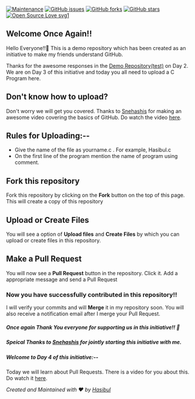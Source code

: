 [![Maintenance](https://img.shields.io/badge/Maintained%3F-yes-green.svg)](https://github.com/starhasibul/test2/graphs/commit-activity)
[![GitHub issues](https://img.shields.io/github/issues/starhasibul/test2)](https://github.com/starhasibul/test2/issues)
[![GitHub forks](https://img.shields.io/github/forks/starhasibul/test2?style=social)](https://github.com/starhasibul/test2/network)
[![GitHub stars](https://img.shields.io/github/stars/starhasibul/test2?style=social)](https://github.com/starhasibul/test2/stargazers)
[![Open Source Love svg1](https://badges.frapsoft.com/os/v1/open-source.svg?v=103)](https://github.com/ellerbrock/open-source-badges/)

## Welcome Once Again!!

Hello Everyone!!:wave: This is a demo repository which has been created as an
initiative to make my friends understand GitHub.

Thanks for the awesome responses in the
[Demo Repository(test)](https://github.com/starhasibul/test) on Day 2. We are on
Day 3 of this initiative and today you all need to upload a C Program here.

## Don't know how to upload?

Don't worry we will get you covered. Thanks to
[Snehashis](https://github.com/snehashis365) for making an awesome video
covering the basics of GitHub. Do watch the video
[here](https://www.youtube.com/watch?v=Cj_9mkyOdhY).

## Rules for Uploading:--

- Give the name of the file as yourname.c . For example, Hasibul.c
- On the first line of the program mention the name of program using comment.

## Fork this repository

Fork this repository by clicking on the **Fork** button on the top of this page.
This will create a copy of this repository

## Upload or Create Files

You will see a option of **Upload files** and **Create Files** by which you can
upload or create files in this repository.

## Make a Pull Request

You will now see a **Pull Request** button in the repository. Click it. Add a
appropriate message and send a Pull Request

### Now you have successfully contributed in this repository!!

I will verify your commits and will **Merge** it in my repository soon. You will
also receive a notification email after I merge your Pull Request.

##### Once again Thank You everyone for supporting us in this initiative!! :sparkling_heart:

##### Speical Thanks to [Snehashis](https://github.com/snehashis365) for jointly starting this initiative with me.

##### Welcome to Day 4 of this initiative:--

Today we will learn about Pull Requests. There is a video for you about this. Do
watch it [here](https://youtu.be/OaPkjVuIpsM).

_Created and Maintained with :heart: by
[Hasibul](https://twitter.com/starhasibul)_
